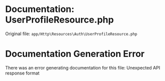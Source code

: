 # Documentation: UserProfileResource.php

Original file: `app/Http\Resources\Auth\UserProfileResource.php`

# Documentation Generation Error

There was an error generating documentation for this file: Unexpected API response format